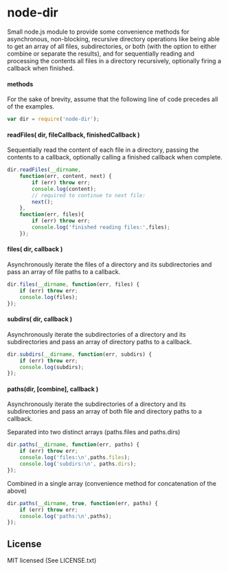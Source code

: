 # node-dir
Small node.js module to provide some convenience methods for asynchronous, non-blocking, recursive directory operations like being able to get an array of all files, subdirectories, or both (with the option to either combine or separate the results), and for sequentially reading and processing the contents all files in a directory recursively, optionally firing a callback when finished.

#### methods
For the sake of brevity, assume that the following line of code precedes all of the examples.

```javascript
var dir = require('node-dir');
```

#### readFiles( dir, fileCallback, finishedCallback )
Sequentially read the content of each file in a directory, passing the contents to a callback, optionally calling a finished callback when complete.

```javascript
dir.readFiles(__dirname, 
    function(err, content, next) {
        if (err) throw err;
        console.log(content);
        // required to continue to next file:
        next();
    },
    function(err, files){
        if (err) throw err;
        console.log('finished reading files:',files);
    });
```

        
#### files( dir, callback )
Asynchronously iterate the files of a directory and its subdirectories and pass an array of file paths to a callback.
    
```javascript
dir.files(__dirname, function(err, files) {
    if (err) throw err;
    console.log(files);
});
```

        
#### subdirs( dir, callback )
Asynchronously iterate the subdirectories of a directory and its subdirectories and pass an array of directory paths to a callback.

```javascript
dir.subdirs(__dirname, function(err, subdirs) {
    if (err) throw err;
    console.log(subdirs);
});
```


#### paths(dir, [combine], callback )
Asynchronously iterate the subdirectories of a directory and its subdirectories and pass an array of both file and directory paths to a callback.

Separated into two distinct arrays (paths.files and paths.dirs)

```javascript
dir.paths(__dirname, function(err, paths) {
    if (err) throw err;
    console.log('files:\n',paths.files);
    console.log('subdirs:\n', paths.dirs);
});
```


Combined in a single array (convenience method for concatenation of the above)

```javascript
dir.paths(__dirname, true, function(err, paths) {
    if (err) throw err;
    console.log('paths:\n',paths);
});
```


## License
MIT licensed (See LICENSE.txt)
